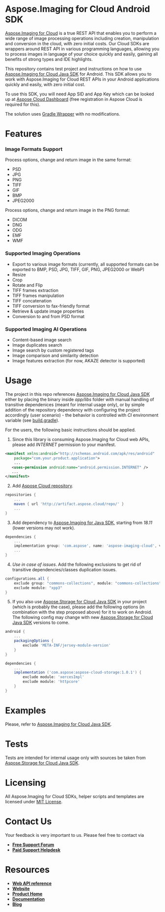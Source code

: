 # Aspose.Imaging for Cloud Android SDK
[Aspose.Imaging for Cloud](https://products.aspose.cloud/imaging/cloud) is a true REST API that enables you to perform a wide range of image processing operations including creation, manipulation and conversion in the cloud, with zero initial costs. Our Cloud SDKs are wrappers around REST API in various programming languages, allowing you to process images in language of your choice quickly and easily, gaining all benefits of strong types and IDE highlights. 

This repository contains test project and instructions on how to use [Aspose.Imaging for Cloud Java SDK](https://github.com/aspose-imaging-cloud/aspose-imaging-cloud-java) for Android. This SDK allows you to work with Aspose.Imaging for Cloud REST APIs in your Android applications quickly and easily, with zero initial cost.

To use this SDK, you will need App SID and App Key which can be looked up at [Aspose Cloud Dashboard](https://dashboard.aspose.cloud/#/apps) (free registration in Aspose Cloud is required for this).

The solution uses [Gradle Wrapper](https://github.com/gradle/gradle/tree/master/gradle/wrapper) with no modifications.

# Features
### Image Formats Support
Process options, change and return image in the same format:
* PSD
* JPG
* PNG
* TIFF
* GIF
* BMP
* JPEG2000

Process options, change and return image in the PNG format:
* DICOM
* DNG
* ODG
* EMF
* WMF

### Supported Imaging Operations
* Export to various image formats (currently, all supported formats can be exported to BMP, PSD, JPG, TIFF, GIF, PNG, JPEG2000 or WebP)
* Resize
* Crop
* Rotate and Flip
* TIFF frames extraction
* TIFF frames manipulation
* TIFF concatenation
* TIFF conversion to fax-friendly format
* Retrieve & update image properties
* Conversion to and from PSD format

### Supported Imaging AI Operations
* Content-based image search
* Image duplicates search
* Image search by custom registered tags
* Image comparison and similarity detection
* Image features extraction (for now, AKAZE detector is supported)

# Usage
The project in this repo references [Aspose.Imaging for Cloud Java SDK](https://github.com/aspose-imaging-cloud/aspose-imaging-cloud-java) either by placing the binary inside *app/libs* folder with manual handling of transitive dependenices (meant for internal usage only), or by simple addition of the repository dependency with configuring the project accordingly (user scenario) - the behavior is controlled with *CI* environment variable (see [build.gradle](app/build.gradle)).

For the users, the following basic instructions should be applied.

1. Since this library is consuming Aspose.Imaging for Cloud web APIs, please add *INTERNET* permission to your manifest.
```xml
<manifest xmlns:android="http://schemas.android.com/apk/res/android"
    package="com.your.product.application">
	...
   <uses-permission android:name="android.permission.INTERNET" />
   ...
</manifest>
```
2. Add [Aspose Cloud repository](https://artifact.aspose.cloud).
```gradle
repositories {
    ...
    maven { url 'http://artifact.aspose.cloud/repo/' }
    ...
}
```
3. Add dependency to [Aspose.Imaging for Java SDK](https://github.com/aspose-imaging-cloud/aspose-imaging-cloud-java), starting from *18.11* (lower versions may not work).
```gradle
dependencies {
    ...
    implementation group: 'com.aspose', name: 'aspose-imaging-cloud', version: '18.12'
    ...
}
```
4. *Use in case of issues*. Add the following exclusions to get rid of transitive dependencies/classes duplication issues. 
```gradle
configurations.all {
    exclude group: "commons-collections", module: "commons-collections"
    exclude module: "xpp3"
}
```
5. If you also use [Aspose.Storage for Cloud Java SDK](https://github.com/aspose-storage-cloud/aspose-storage-cloud-java) in your project (which is probably the case), please add the following options (in combination with the step proposed above) for it to work on Android. The following config may change with new [Aspose.Storage for Cloud Java SDK](https://github.com/aspose-storage-cloud/aspose-storage-cloud-java) versions to come.
```gradle
android {
    ...
    packagingOptions {
        exclude 'META-INF/jersey-module-version'
    }
}

dependencies {
    ...
    implementation ('com.aspose:aspose-cloud-storage:1.0.1') {
        exclude module: 'xercesImpl'
        exclude module: 'httpcore'
    }
}
```

# Examples
Please, refer to [Aspose.Imaging for Cloud Java SDK](https://github.com/aspose-imaging-cloud/aspose-imaging-cloud-java).

# Tests
Tests are intended for internal usage only with sources be taken from [Aspose.Storage for Cloud Java SDK](https://github.com/aspose-storage-cloud/aspose-storage-cloud-java).

# Licensing
All Aspose.Imaging for Cloud SDKs, helper scripts and templates are licensed under [MIT License](LICENSE).

# Contact Us
Your feedback is very important to us. Please feel free to contact via
+ [**Free Support Forum**](https://forum.aspose.cloud/c/imaging)
+ [**Paid Support Helpdesk**](https://helpdesk.aspose.imaging/)

# Resources
+ [**Web API reference**](https://apireference.aspose.cloud/imaging/)
+ [**Website**](https://www.aspose.cloud)
+ [**Product Home**](https://products.aspose.cloud/imaging/cloud)
+ [**Documentation**](https://docs.aspose.cloud/display/imagingcloud/Home)
+ [**Blog**](https://blog.aspose.cloud/category/aspose-products/aspose.imaging-cloud/)
